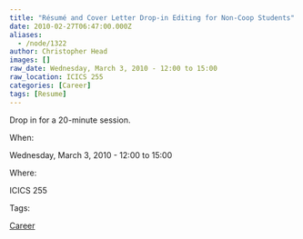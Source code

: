 ```yaml
---
title: "Résumé and Cover Letter Drop-in Editing for Non-Coop Students"
date: 2010-02-27T06:47:00.000Z
aliases:
  - /node/1322
author: Christopher Head
images: []
raw_date: Wednesday, March 3, 2010 - 12:00 to 15:00
raw_location: ICICS 255
categories: [Career]
tags: [Resume]
---
```


Drop in for a 20-minute session.

When: 

Wednesday, March 3, 2010 - 12:00 to 15:00

Where: 

ICICS 255

Tags: 

[Career](/career)
